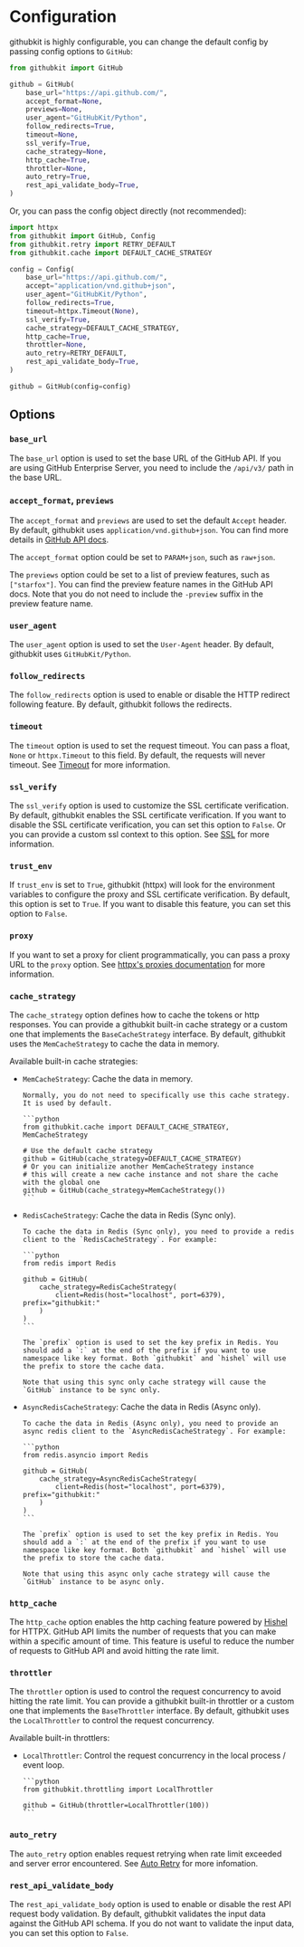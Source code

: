 # Configuration

githubkit is highly configurable, you can change the default config by passing config options to `GitHub`:

```python
from githubkit import GitHub

github = GitHub(
    base_url="https://api.github.com/",
    accept_format=None,
    previews=None,
    user_agent="GitHubKit/Python",
    follow_redirects=True,
    timeout=None,
    ssl_verify=True,
    cache_strategy=None,
    http_cache=True,
    throttler=None,
    auto_retry=True,
    rest_api_validate_body=True,
)
```

Or, you can pass the config object directly (not recommended):

```python
import httpx
from githubkit import GitHub, Config
from githubkit.retry import RETRY_DEFAULT
from githubkit.cache import DEFAULT_CACHE_STRATEGY

config = Config(
    base_url="https://api.github.com/",
    accept="application/vnd.github+json",
    user_agent="GitHubKit/Python",
    follow_redirects=True,
    timeout=httpx.Timeout(None),
    ssl_verify=True,
    cache_strategy=DEFAULT_CACHE_STRATEGY,
    http_cache=True,
    throttler=None,
    auto_retry=RETRY_DEFAULT,
    rest_api_validate_body=True,
)

github = GitHub(config=config)
```

## Options

### `base_url`

The `base_url` option is used to set the base URL of the GitHub API. If you are using GitHub Enterprise Server, you need to include the `/api/v3/` path in the base URL.

### `accept_format`, `previews`

The `accept_format` and `previews` are used to set the default `Accept` header. By default, githubkit uses `application/vnd.github+json`. You can find more details in [GitHub API docs](https://docs.github.com/en/rest/overview/media-types).

The `accept_format` option could be set to `PARAM+json`, such as `raw+json`.

The `previews` option could be set to a list of preview features, such as `["starfox"]`. You can find the preview feature names in the GitHub API docs. Note that you do not need to include the `-preview` suffix in the preview feature name.

### `user_agent`

The `user_agent` option is used to set the `User-Agent` header. By default, githubkit uses `GitHubKit/Python`.

### `follow_redirects`

The `follow_redirects` option is used to enable or disable the HTTP redirect following feature. By default, githubkit follows the redirects.

### `timeout`

The `timeout` option is used to set the request timeout. You can pass a float, `None` or `httpx.Timeout` to this field. By default, the requests will never timeout. See [Timeout](https://www.python-httpx.org/advanced/timeouts/) for more information.

### `ssl_verify`

The `ssl_verify` option is used to customize the SSL certificate verification. By default, githubkit enables the SSL certificate verification. If you want to disable the SSL certificate verification, you can set this option to `False`. Or you can provide a custom ssl context to this option. See [SSL](https://www.python-httpx.org/advanced/ssl/) for more information.

### `trust_env`

If `trust_env` is set to `True`, githubkit (httpx) will look for the environment variables to configure the proxy and SSL certificate verification. By default, this option is set to `True`. If you want to disable this feature, you can set this option to `False`.

### `proxy`

If you want to set a proxy for client programmatically, you can pass a proxy URL to the `proxy` option. See [httpx's proxies documentation](https://www.python-httpx.org/advanced/proxies/) for more information.

### `cache_strategy`

The `cache_strategy` option defines how to cache the tokens or http responses. You can provide a githubkit built-in cache strategy or a custom one that implements the `BaseCacheStrategy` interface. By default, githubkit uses the `MemCacheStrategy` to cache the data in memory.

Available built-in cache strategies:

- `MemCacheStrategy`: Cache the data in memory.

      Normally, you do not need to specifically use this cache strategy. It is used by default.

      ```python
      from githubkit.cache import DEFAULT_CACHE_STRATEGY, MemCacheStrategy

      # Use the default cache strategy
      github = GitHub(cache_strategy=DEFAULT_CACHE_STRATEGY)
      # Or you can initialize another MemCacheStrategy instance
      # this will create a new cache instance and not share the cache with the global one
      github = GitHub(cache_strategy=MemCacheStrategy())
      ```

- `RedisCacheStrategy`: Cache the data in Redis (Sync only).

      To cache the data in Redis (Sync only), you need to provide a redis client to the `RedisCacheStrategy`. For example:

      ```python
      from redis import Redis

      github = GitHub(
          cache_strategy=RedisCacheStrategy(
              client=Redis(host="localhost", port=6379), prefix="githubkit:"
          )
      )
      ```

      The `prefix` option is used to set the key prefix in Redis. You should add a `:` at the end of the prefix if you want to use namespace like key format. Both `githubkit` and `hishel` will use the prefix to store the cache data.

      Note that using this sync only cache strategy will cause the `GitHub` instance to be sync only.

- `AsyncRedisCacheStrategy`: Cache the data in Redis (Async only).

      To cache the data in Redis (Async only), you need to provide an async redis client to the `AsyncRedisCacheStrategy`. For example:

      ```python
      from redis.asyncio import Redis

      github = GitHub(
          cache_strategy=AsyncRedisCacheStrategy(
              client=Redis(host="localhost", port=6379), prefix="githubkit:"
          )
      )
      ```

      The `prefix` option is used to set the key prefix in Redis. You should add a `:` at the end of the prefix if you want to use namespace like key format. Both `githubkit` and `hishel` will use the prefix to store the cache data.

      Note that using this async only cache strategy will cause the `GitHub` instance to be async only.

### `http_cache`

The `http_cache` option enables the http caching feature powered by [Hishel](https://hishel.com/) for HTTPX. GitHub API limits the number of requests that you can make within a specific amount of time. This feature is useful to reduce the number of requests to GitHub API and avoid hitting the rate limit.

### `throttler`

The `throttler` option is used to control the request concurrency to avoid hitting the rate limit. You can provide a githubkit built-in throttler or a custom one that implements the `BaseThrottler` interface. By default, githubkit uses the `LocalThrottler` to control the request concurrency.

Available built-in throttlers:

- `LocalThrottler`: Control the request concurrency in the local process / event loop.

      ```python
      from githubkit.throttling import LocalThrottler

      github = GitHub(throttler=LocalThrottler(100))
      ```

### `auto_retry`

The `auto_retry` option enables request retrying when rate limit exceeded and server error encountered. See [Auto Retry](./auto-retry.md) for more infomation.

### `rest_api_validate_body`

The `rest_api_validate_body` option is used to enable or disable the rest API request body validation. By default, githubkit validates the input data against the GitHub API schema. If you do not want to validate the input data, you can set this option to `False`.
